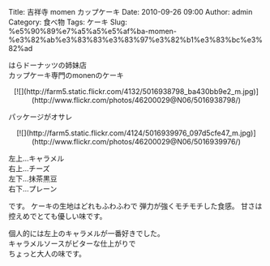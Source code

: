 Title: 吉祥寺 momen カップケーキ
Date: 2010-09-26 09:00
Author: admin
Category: 食べ物
Tags: ケーキ
Slug: %e5%90%89%e7%a5%a5%e5%af%ba-momen-%e3%82%ab%e3%83%83%e3%83%97%e3%82%b1%e3%83%bc%e3%82%ad

はらドーナッツの姉妹店  
カップケーキ専門のmonenのケーキ

<p>
<center>
[![](http://farm5.static.flickr.com/4132/5016938798_ba430bb9e2_m.jpg)](http://www.flickr.com/photos/46200029@N06/5016938798/)

</center>
  
パッケージがオサレ

</p>
<p>
<center>
[![](http://farm5.static.flickr.com/4124/5016939976_097d5cfe47_m.jpg)](http://www.flickr.com/photos/46200029@N06/5016939976/)

</center>
  
左上…キャラメル  
右上…チーズ  
左下…抹茶黒豆  
右下…プレーン

</p>
です。  
ケーキの生地はどれもふわふわで  
弾力が強くモチモチした食感。  
甘さは控えめでとても優しい味です。

個人的には左上のキャラメルが一番好きでした。  
キャラメルソースがビターな仕上がりで  
ちょっと大人の味です。  

